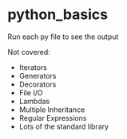 # python_basics

Run each py file to see the output

Not covered:
* Iterators
* Generators
* Decorators
* File I/O
* Lambdas
* Multiple Inheritance
* Regular Expressions
* Lots of the standard library
